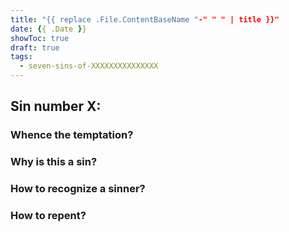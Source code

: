 ```yaml
---
title: "{{ replace .File.ContentBaseName "-" " " | title }}"
date: {{ .Date }}
showToc: true
draft: true
tags:
  - seven-sins-of-XXXXXXXXXXXXXXX
---
```


## Sin number X:



### Whence the temptation?



### Why is this a sin?


### How to recognize a sinner?



### How to repent?


